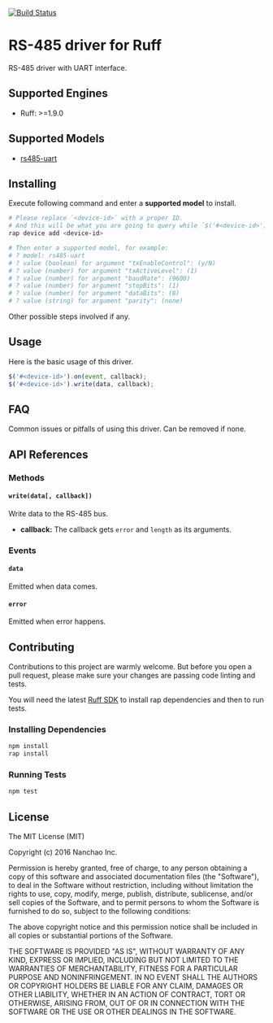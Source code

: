 [![Build Status](https://travis-ci.org/ruff-drivers/rs485-uart.svg)](https://travis-ci.org/ruff-drivers/rs485-uart)

# RS-485 driver for Ruff

RS-485 driver with UART interface.

## Supported Engines

* Ruff: >=1.9.0

## Supported Models

- [rs485-uart](https://rap.ruff.io/devices/rs485-uart)

## Installing

Execute following command and enter a **supported model** to install.

```sh
# Please replace `<device-id>` with a proper ID.
# And this will be what you are going to query while `$('#<device-id>')`.
rap device add <device-id>

# Then enter a supported model, for example:
# ? model: rs485-uart
# ? value (boolean) for argument "txEnableControl": (y/N)
# ? value (number) for argument "txActiveLevel": (1)
# ? value (number) for argument "baudRate": (9600)
# ? value (number) for argument "stopBits": (1)
# ? value (number) for argument "dataBits": (8)
# ? value (string) for argument "parity": (none)
```

Other possible steps involved if any.

## Usage

Here is the basic usage of this driver.

```js
$('#<device-id>').on(event, callback);
$('#<device-id>').write(data, callback);
```

## FAQ

Common issues or pitfalls of using this driver. Can be removed if none.

## API References

### Methods

#### `write(data[, callback])`

Write data to the RS-485 bus.

- **callback:** The callback gets `error` and `length` as its arguments.

### Events

#### `data`

Emitted when data comes.

#### `error`

Emitted when error happens.

## Contributing

Contributions to this project are warmly welcome. But before you open a pull request, please make sure your changes are passing code linting and tests.

You will need the latest [Ruff SDK](https://ruff.io/) to install rap dependencies and then to run tests.

### Installing Dependencies

```sh
npm install
rap install
```

### Running Tests

```sh
npm test
```

## License

The MIT License (MIT)

Copyright (c) 2016 Nanchao Inc.

Permission is hereby granted, free of charge, to any person obtaining a copy of this software and associated documentation files (the "Software"), to deal in the Software without restriction, including without limitation the rights to use, copy, modify, merge, publish, distribute, sublicense, and/or sell copies of the Software, and to permit persons to whom the Software is furnished to do so, subject to the following conditions:

The above copyright notice and this permission notice shall be included in all copies or substantial portions of the Software.

THE SOFTWARE IS PROVIDED "AS IS", WITHOUT WARRANTY OF ANY KIND, EXPRESS OR IMPLIED, INCLUDING BUT NOT LIMITED TO THE WARRANTIES OF MERCHANTABILITY, FITNESS FOR A PARTICULAR PURPOSE AND NONINFRINGEMENT. IN NO EVENT SHALL THE AUTHORS OR COPYRIGHT HOLDERS BE LIABLE FOR ANY CLAIM, DAMAGES OR OTHER LIABILITY, WHETHER IN AN ACTION OF CONTRACT, TORT OR OTHERWISE, ARISING FROM, OUT OF OR IN CONNECTION WITH THE SOFTWARE OR THE USE OR OTHER DEALINGS IN THE SOFTWARE.
